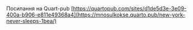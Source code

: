 Посилання на Quart-pub [https://quartopub.com/sites/d1de5d3e-3e09-400a-b906-e811e49368a4](https://mnosulkokse.quarto.pub/new-york-never-sleeps-1bea/)
